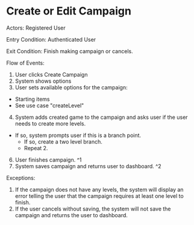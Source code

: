 # Create or Edit Campaign

Actors: Registered User

Entry Condition: Authenticated User

Exit Condition: Finish making campaign or cancels.

Flow of Events:

1. User clicks Create Campaign
2. System shows options
3. User sets available options for the campaign:
  - Starting items
  - See use case "createLevel"
4. System adds created game to the campaign and asks user if the user needs to create more levels.
  - If so, system prompts user if this is a branch point.
    - If so, create a two level branch.
    - Repeat 2.
6. User finishes campaign. ^1
7. System saves campaign and returns user to dashboard. ^2

Exceptions:

1. If the campaign does not have any levels, the system will display an error telling the user that the campaign requires at least one level to finish.
2. If the user cancels without saving, the system will not save the campaign and returns the user to dashboard.
